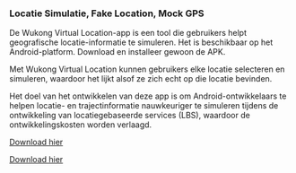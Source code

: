 <h3>Locatie Simulatie, Fake Location, Mock GPS</h3>

De Wukong Virtual Location-app is een tool die gebruikers helpt geografische locatie-informatie te simuleren. Het is beschikbaar op het Android-platform. Download en installeer gewoon de APK.

Met Wukong Virtual Location kunnen gebruikers elke locatie selecteren en simuleren, waardoor het lijkt alsof ze zich echt op die locatie bevinden.

Het doel van het ontwikkelen van deze app is om Android-ontwikkelaars te helpen locatie- en trajectinformatie nauwkeuriger te simuleren tijdens de ontwikkeling van locatiegebaseerde services (LBS), waardoor de ontwikkelingskosten worden verlaagd.

<a href="https://www.123pan.com/s/k6bMjv-adiI.html" target="_blank">Download hier</a>


<a href="https://wwnr.lanzouv.com/b0knhjugb" target="_blank">Download hier</a>
